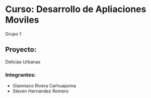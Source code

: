 # Curso: Desarrollo de Apliaciones Moviles
Grupo 1 
## Proyecto:
Delicias Urbanas
### Integrantes:
- Gianmaco Rivera Carhuapoma
- Steven Hernandez Romero
